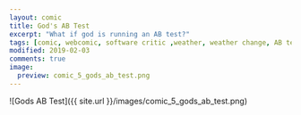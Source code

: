 ```yaml
---
layout: comic
title: God's AB Test
excerpt: "What if god is running an AB test?"
tags: [comic, webcomic, software critic ,weather, weather change, AB test]
modified: 2019-02-03
comments: true
image:
  preview: comic_5_gods_ab_test.png
---
```


![Gods AB Test]({{ site.url }}/images/comic_5_gods_ab_test.png)  
